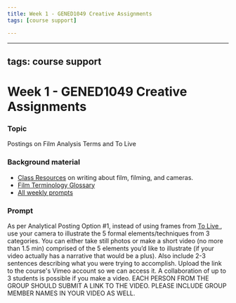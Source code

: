 ```yaml
---
title: Week 1 - GENED1049 Creative Assignments
tags: [course support]

---
```


---
tags: course support
---

# Week 1 - GENED1049 Creative Assignments
### Topic
Postings on Film Analysis Terms and To Live

### Background material
* [Class Resources](https://canvas.harvard.edu/courses/93282/modules) on writing about film, filming, and cameras.
* [Film Terminology Glossary](https://canvas.harvard.edu/courses/93282/pages/film-terminology-glossary?module_item_id=904969)
* [All weekly prompts](https://hackmd.io/3oIk4RdDS12TMa6ar8jnCQ)

### Prompt
As per Analytical Posting Option #1, instead of using frames from [To Live ](https://vimeo.com/315367317/631a41b894), use your camera to illustrate the 5 formal elements/techniques from 3 categories. You can either take still photos or make a short video (no more than 1.5 min) comprised of the 5 elements you’d like to illustrate (if your video actually has a narrative that would be a plus). Also include 2-3 sentences describing what you were trying to accomplish. Upload the link to the course's Vimeo account so we can access it. A collaboration of up to 3 students is possible if you make a video. EACH PERSON FROM THE GROUP SHOULD SUBMIT A LINK TO THE VIDEO. PLEASE INCLUDE GROUP MEMBER NAMES IN YOUR VIDEO AS WELL.